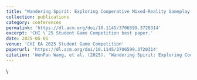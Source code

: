 ```yaml
---
title: "Wandering Spirit: Exploring Cooperative Mixed-Reality Gameplay with Shared Physical Props"
collection: publications
category: conferences
permalink: 'https://dl.acm.org/doi/10.1145/3706599.3720314'
excerpt: 'CHI \`25 Student Game Competition best paper.'
date: 2025-05-01
venue: 'CHI EA 2025 Student Game Competition'
paperurl: 'https://dl.acm.org/doi/10.1145/3706599.3720314'
citation: 'WenFan Wang, et al. (2025). "Wandering Spirit: Exploring Cooperative Mixed-Reality Gameplay with Shared Physical Props." <i>CHI EA 2025 Student Game Competition</i>.'
---
```


\
